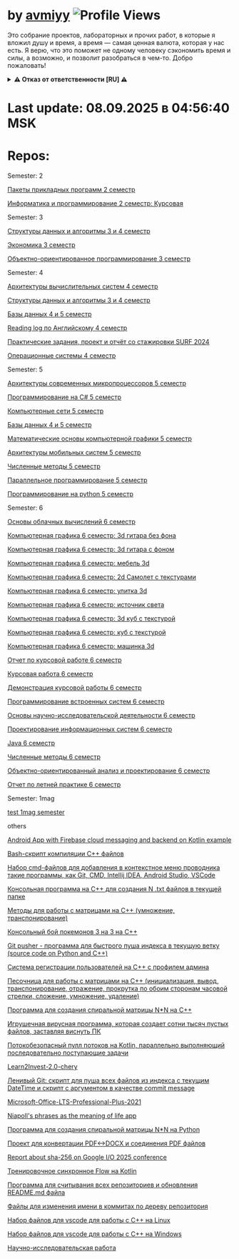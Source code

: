 # by [avmiyy](https://github.com/avmiyy) ![Profile Views](https://komarev.com/ghpvc/?username=avmiyyLab&label=Profile%20views&color=0e75b6&style=flat)

Это собрание проектов, лабораторных и прочих работ, в которые я вложил душу и время, а время — самая ценная валюта, которая у нас есть. Я верю, что это поможет не одному человеку сэкономить время и силы, а возможно, и позволит разобраться в чем-то. Добро пожаловать!

<details>
<summary><b>⚠️ Отказ от ответственности [RU] ⚠️</b></summary>

## 1. Отсутствие гарантий
Все материалы в репозиториях данной организации предоставляются **"КАК ЕСТЬ"** без каких-либо гарантий. Автор не дает никаких заверений относительно:
- Полноты, точности или надежности материалов данной организации
- Пригодности для каких-либо конкретных целей
- Отсутствия ошибок или дефектов

## 2. Ограничение ответственности
**Автор не несет ответственности** за:
- Прямые, косвенные, случайные или последующие убытки
- Потерю данных, прибыли или бизнес-возможностей
- Проблемы с безопасностью или сбои систем возникшие в результате использования этих материалов
- Иные проблемы от использования материалов данной организации

## 3. Ваша ответственность
Используя эти материалы, вы соглашаетесь:
- Проводить собственные проверки безопасности и тестирование
- Принимать на себя все риски, связанные с использованием
- Нести полную ответственность за любые последствия

## 4. Условия лицензии
Весь код распространяется под лицензией Apache 2.0, если в конкретном репозитории не указана другая.

![Disclaimer](https://img.shields.io/badge/❗-Отказ_от_ответственности-critical)
![No Liability](https://img.shields.io/badge/🚫-Нет_ответственности-red)
![Use Carefully](https://img.shields.io/badge/⚠️-Используйте_осторожно-yellow)

> Последнее обновление: 09.06.2025
</details>


# Last update: 08.09.2025 в 04:56:40 MSK

# Repos:

Semester: 2

[Пакеты прикладных программ 2 семестр](https://github.com/avmiyyLab/application-software-packages_2-semester)

[Информатика и программирование 2 семестр: Курсовая](https://github.com/avmiyyLab/computer-science-and-programming_2-semester)

Semester: 3

[Структуры данных и алгоритмы 3 и 4 семестр](https://github.com/avmiyyLab/data-structures-and-algorithms_3-4-semester)

[Экономика 3 семестр](https://github.com/avmiyyLab/economy-presentation_3-semester)

[Объектно-ориентированное программирование 3 семестр](https://github.com/avmiyyLab/OOP_3-semester)

Semester: 4

[Архитектуры вычислительных систем 4 семестр](https://github.com/avmiyyLab/architecture-of-computing-systems_4-semester)

[Структуры данных и алгоритмы 3 и 4 семестр](https://github.com/avmiyyLab/data-structures-and-algorithms_3-4-semester)

[Базы данных 4 и 5 семестр](https://github.com/avmiyyLab/db_4-5-semester)

[Reading log по Английскому 4 семестр](https://github.com/avmiyyLab/english-reading-log_4-semester)

[Практические задания, проект и отчёт со стажировки SURF 2024](https://github.com/avmiyyLab/internship-surf_4-semester)

[Операционные системы 4 семестр](https://github.com/avmiyyLab/OS_4-semester)

Semester: 5

[Архитектуры современных микропроцессоров 5 семестр](https://github.com/avmiyyLab/architecture-of-modern-microprocessors_5-semester)

[Программирование на C# 5 семестр](https://github.com/avmiyyLab/c-sharp_5-semester)

[Компьютерные сети 5 семестр](https://github.com/avmiyyLab/computer-networks_5-semester)

[Базы данных 4 и 5 семестр](https://github.com/avmiyyLab/db_4-5-semester)

[Математические основы компьютерной графики 5 семестр](https://github.com/avmiyyLab/mathematical-foundations-of-computer-graphics_5-semester)

[Архитектуры мобильных систем 5 семестр](https://github.com/avmiyyLab/mobile-device-architectures_5-semester)

[Численные методы 5 семестр](https://github.com/avmiyyLab/numerical-methods_5-semester)

[Параллельное программирование 5 семестр](https://github.com/avmiyyLab/parallel-programming_5-semester)

[Программирование на python 5 семестр](https://github.com/avmiyyLab/python_5-semester)

Semester: 6

[Основы облачных вычислений 6 семестр](https://github.com/avmiyyLab/cloud-computing-basics_6-semester)

[Компьютерная графика 6 семестр: 3d гитара без фона](https://github.com/avmiyyLab/computer-graphics-guitar-without-background_6-semester)

[Компьютерная графика 6 семестр: 3d гитара с фоном](https://github.com/avmiyyLab/computer-graphics-guitar_6-semester)

[Компьютерная графика 6 семестр: мебель 3d](https://github.com/avmiyyLab/computer-graphics-mebel_6-semester)

[Компьютерная графика 6 семестр: 2d Самолет с текстурами](https://github.com/avmiyyLab/computer-graphics-plane_6-semester)

[Компьютерная графика 6 семестр: улитка 3d](https://github.com/avmiyyLab/computer-graphics-snail_6-semester)

[Компьютерная графика 6 семестр: источник света](https://github.com/avmiyyLab/computer-graphics-spotlight_6-semester)

[Компьютерная графика 6 семестр: 3d куб с текстурой](https://github.com/avmiyyLab/computer-graphics-texture-cube_6-semester)

[Компьютерная графика 6 семестр: куб с текстурой](https://github.com/avmiyyLab/computer-graphics-texture-square_6-semester)

[Компьютерная графика 6 семестр: машинка 3d](https://github.com/avmiyyLab/computer-graphics-truck_6-semester)

[Отчет по курсовой работе 6 семестр](https://github.com/avmiyyLab/coursework-report_6-semester)

[Курсовая работа 6 семестр](https://github.com/avmiyyLab/Coursework_6-semester)

[Демонстрация курсовой работы 6 семестр](https://github.com/avmiyyLab/demo-coursework_6-semester)

[Программирование встроенных систем 6 семестр](https://github.com/avmiyyLab/embedded-System-programming_6-semester)

[Основы научно-исследовательской деятельности 6 семестр](https://github.com/avmiyyLab/fundamentals-of-scientific-research-activities_6-semester)

[Проектирование информационных систем 6 семестр](https://github.com/avmiyyLab/information-systems-design_6-semester)

[Java 6 семестр](https://github.com/avmiyyLab/java_6-semester)

[Численные методы 6 семестр](https://github.com/avmiyyLab/numerical-methods_6-semester)

[Объектно-ориентированный анализ и проектирование 6 семестр](https://github.com/avmiyyLab/object-oriented-analysis-and-design_6-semester)

[Отчет по летней практике 6 семестр](https://github.com/avmiyyLab/summer-practice_6-semester)

Semester: 1mag

[test 1mag semester](https://github.com/avmiyyLab/test_1mag-semester)

others

[Android App with Firebase cloud messaging and backend on Kotlin example](https://github.com/avmiyyLab/Android-FCM-with-Kotlin-Backend-example)

[Bash-скрипт компиляции С++ файлов](https://github.com/avmiyyLab/bash-cpp-compiler)

[Набор cmd-файлов для добавления в контекстное меню проводника такие программы, как Git, CMD, Intellij IDEA, Android Studio, VSCode](https://github.com/avmiyyLab/cmd-install)

[Консольная программа на C++ для создания N .txt файлов в текущей папке](https://github.com/avmiyyLab/cpp-file-creator)

[Методы для работы с матрицами на С++ (умножение, транспонирование)](https://github.com/avmiyyLab/cpp-methods-for-matrix)

[Консольный бой покемонов 3 на 3 на С++](https://github.com/avmiyyLab/cpp-pockemon-fights)

[Git pusher - программа для быстрого пуша индекса в текущую ветку (source code on Python and C++)](https://github.com/avmiyyLab/cpp-py-gitpusher)

[Система регистрации пользователей на С++ с профилем админа](https://github.com/avmiyyLab/cpp-registratrion-system)

[Песочница для работы с матрицами на С++ (инициализация, вывод, транспонирование, отражение, прокрутка по обоим сторонам часовой стрелки, сложение, умножение, удаление)](https://github.com/avmiyyLab/cpp-sandbox-matrix-calculator)

[Программа для создания спиральной матрицы N*N на C++](https://github.com/avmiyyLab/cpp-spiral)

[Игрушечная вирусная программа, которая создает сотни тысяч пустых файлов, заставляя виснуть ПК](https://github.com/avmiyyLab/cpp-virus-filecreator)

[Потокобезопасный пулл потоков на Kotlin, параллельно выполняющий последовательно поступающие задачи](https://github.com/avmiyyLab/kotlin-threads)

[Learn2Invest-2.0-chery](https://github.com/avmiyyLab/learn2Invest-2.0-chery)

[Ленивый Git: скрипт для пуша всех файлов из индекса с текущим DateTime и скрипт с аргументом в качестве commit message](https://github.com/avmiyyLab/linux-git-pusher)

[Microsoft-Office-LTS-Professional-Plus-2021](https://github.com/avmiyyLab/Microsoft-Office-LTS-Professional-Plus-2021)

[Niapoll's phrases as the meaning of life app](https://github.com/avmiyyLab/niapolls-phrases-as-the-meaning-of-life)

[Программа для создания спиральной матрицы N*N на Python](https://github.com/avmiyyLab/py-spiral)

[Проект для конвертации PDF<->DOCX и соединения PDF файлов](https://github.com/avmiyyLab/python-pdf-helpers)

[Report about sha-256 on Google I/O 2025 conference](https://github.com/avmiyyLab/SHA256-report-for-Google-IO-2025)

[Тренировочное синхронное Flow на Kotlin](https://github.com/avmiyyLab/SynchronousFlowKt)

[Программа для считывания всех репозиториев и обновления README.md файла](https://github.com/avmiyyLab/update-repos-kotlin)

[Файлы для изменения имени в коммитах по дереву репозитория](https://github.com/avmiyyLab/updating-name-in-commits)

[Набор файлов для vscode для работы с С++ на Linux](https://github.com/avmiyyLab/vscode-for-cpp-linux)

[Набор файлов для vscode для работы с С++ на Windows](https://github.com/avmiyyLab/vscode-for-cpp-windows)

[Научно-исследовательская работа](https://github.com/avmiyyLab/VSU-scientific-activities)

